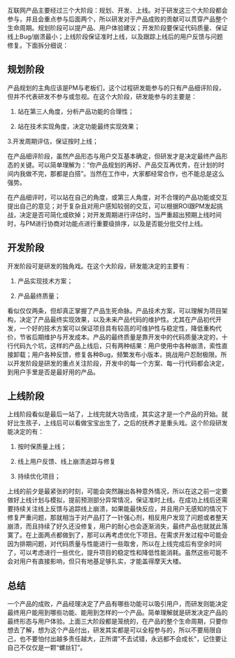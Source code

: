 互联网产品主要经过三个大阶段：规划、开发、上线。对于研发这三个大阶段都会参与，并且会重点参与后面两个，所以研发对于产品成败的贡献可以贯穿产品整个<span data-word-id="36379614" class="abbreviate-word">生命周期</span>。规划阶段可以提产品、用户体验建议；开发阶段要保证代码质量、保证线上Bug/崩溃最小；上线阶段保证准时上线，以及跟踪上线后的用户反馈与问题修复。下面拆分细说：

## 规划阶段

产品规划的主角应该是PM与老板们，这个过程研发能参与的只有产品细评阶段，但并不代表研发不参与或忽视。在这个大阶段，研发能参与的主要是：

1. 站在第三人角度，分析产品功能的合理性；

2. 站在技术实现角度，决定功能最终实现效果；

3.开发周期评估，保证按时上线；

在产品细评阶段，虽然产品形态与用户交互基本确定，但研发才是决定最终产品形态的关键。可以简单理解为：“你产品规划的再好、产品交互再优秀，在计划的时间内我做不完，那都是白搭”。当然在工作中，大家都经常合作，也不能总是这么强势。

在产品细评时，可以站在自己的角度，或第三人角度，对不合理的产品功能或交互提出自己的意见；对于复杂且对<span data-word-id="53156828" class="abbreviate-word">用户感知</span>较弱的交互，可以根据<span data-word-id="405" class="abbreviate-word">ROI</span>跟PM发起挑战，决定是否可简化或砍掉；对开发周期进行评估时，当严重超出预期上线时间时，与PM进行协商对功能点进行重要级排序，以及是否能分批交付上线。

## 开发阶段

开发阶段可是研发的独角戏。在这个大阶段，研发能决定的主要有：

1. 产品实现技术方案；

2. 产品最终质量；

看似仅仅两条，但却真正掌握了产品生死命脉。产品技术方案，可以理解为项目架构，决定了产品最终实现效果，以及未来产品代码的维护性。尤其在产品初代开发，一个好的技术方案可以保证项目具有较高的可维护性与稳定性，降低重构代价，节省后期维护与开发成本。产品的最终质量是靠开发中的代码质量决定的，十行代码九个坑，这样的产品上线后，只有两种结果：用户使用中各种崩溃，索性直接卸载；用户各种反馈，修复各种Bug，频繁发布小版本，挑战用户忍耐极限。所以开发阶段是研发的重点关注阶段，开发中的每一个方案、每一行代码都会决定，到用户手里是否是最好用的产品。

## 上线阶段

上线阶段看似是最后一站了，上线完就大功告成，其实这才是一个产品的开始。就好比生孩子，上线后可以看做宝宝出生了，之后的抚养才是重头戏。这个阶段研发能决定的有：

1. 按时保质量上线；

2. 线上用户反馈、线上崩溃追踪与修复

3. 持续优化项目；

上线的前夕是最紧张的时刻，可能会突然蹦出各种意外情况，所以在这之前一定要做好上线计划与模拟，提前预测部分异常情况，保证准时上线。在成功上线后还需要持续关注线上反馈与追踪线上崩溃，如果能最快反应，并且用户无感知的情况下修复严重问题，那就相当于对产品打了一针强心剂，相反用户发现了问题或者整天崩溃，而且持续了好久还没修复，用户的耐心也会逐渐消失，最终产品也就就此落寞了。在上面两点都做到了，那可以再考虑优化下项目。在需求开发过程中可能会因为排期问题，对代码质量与性能进行一些取舍，所以在上线完成后有空余时间了，可以考虑进行一些优化，提升项目的稳定性和降低性能消耗。虽然这些可能不会对用户有直接影响，但只有地基足够扎实，才能盖得摩天大楼。

## 总结

一个产品的成败，产品经理决定了产品有哪些功能可以吸引用户，而研发则能决定最终用户能用到哪些功能、能用到怎样的一个产品。简单理解就是研发决定产品的最终形态与用户体验。上面三大阶段都是笼统的，在产品的整个生命周期，只要你想去了解，想为这个产品付出，研发其实都是可以全程参与的，所以不要局限自己，也不要怕付出越多责任越大，正所谓"不去试错，永远都不会成长"，记住要让自己不仅仅是一颗“螺丝钉”。